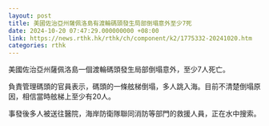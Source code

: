 ```yaml
---
layout: post
title: 美國佐治亞州薩佩洛島有渡輪碼頭發生局部倒塌意外至少7死
date: 2024-10-20 07:47:29.000000000 +08:00
link: https://news.rthk.hk/rthk/ch/component/k2/1775332-20241020.htm
categories: rthk
---
```


美國佐治亞州薩佩洛島一個渡輪碼頭發生局部倒塌意外，至少7人死亡。

負責管理碼頭的官員表示，碼頭的一條舷梯倒塌，多人跳入海。目前不清楚倒塌原因，相信當時舷梯上至少有20人。

事發後多人被送往醫院，海岸防衛隊聯同消防等部門的救援人員，正在水中搜索。
